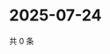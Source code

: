 # 2025-07-24

共 0 条

<!-- BEGIN ZHIHUVIDEO -->
<!-- 最后更新时间 Thu Jul 24 2025 05:12:11 GMT+0800 (China Standard Time) -->

<!-- END ZHIHUVIDEO -->
